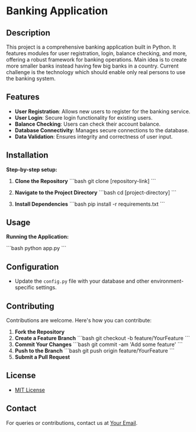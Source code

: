 
# **Banking Application**

## **Description**

This project is a comprehensive banking application built in Python. It features modules for user registration, login, balance checking, and more, offering a robust framework for banking operations. Main idea is to create more smaller banks instead having few big banks in a country. Current challenge is the technology which should enable only real persons to use the banking system. 

## **Features**

- **User Registration**: Allows new users to register for the banking service.
- **User Login**: Secure login functionality for existing users.
- **Balance Checking**: Users can check their account balance.
- **Database Connectivity**: Manages secure connections to the database.
- **Data Validation**: Ensures integrity and correctness of user input.

## **Installation**

**Step-by-step setup:**

1. **Clone the Repository**
   \`\`\`bash
   git clone [repository-link]
   \`\`\`

2. **Navigate to the Project Directory**
   \`\`\`bash
   cd [project-directory]
   \`\`\`

3. **Install Dependencies**
   \`\`\`bash
   pip install -r requirements.txt
   \`\`\`

## **Usage**

**Running the Application:**

\`\`\`bash
python app.py
\`\`\`

## **Configuration**

- Update the `config.py` file with your database and other environment-specific settings.

## **Contributing**

Contributions are welcome. Here's how you can contribute:

1. **Fork the Repository**
2. **Create a Feature Branch**
   \`\`\`bash
   git checkout -b feature/YourFeature
   \`\`\`
3. **Commit Your Changes**
   \`\`\`bash
   git commit -am 'Add some feature'
   \`\`\`
4. **Push to the Branch**
   \`\`\`bash
   git push origin feature/YourFeature
   \`\`\`
5. **Submit a Pull Request**

## **License**

- [MIT License](LICENSE)

## **Contact**

For queries or contributions, contact us at [Your Email](mailto:ivankokalovic@protonmail.ch).
